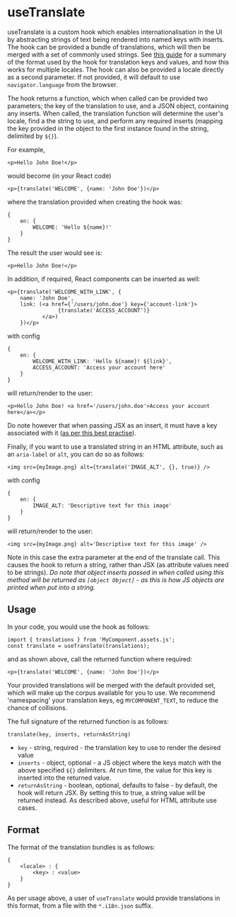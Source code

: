 # useTranslate

useTranslate is a custom hook which enables internationalisation in the UI by
abstracting strings of text being rendered into named keys with inserts. The
hook can be provided a bundle of translations, which will then be merged with
a set of commonly used strings. See [this guide](#format) for a summary of the format
used by the hook for translation keys and values, and how this works for
multiple locales. The hook can also be provided a locale directly as a second
parameter. If not provided, it will default to use `navigator.language` from
the browser.

The hook returns a function, which when called can be provided two parameters;
the key of the translation to use, and a JSON object, containing any inserts.
When called, the translation function will determine the user's locale, find
a the string to use, and perform any required inserts (mapping the key provided
in the object to the first instance found in the string, delimited by `${}`).

For example,

`<p>Hello John Doe!</p>`

would become (in your React code)

`<p>{translate('WELCOME', {name: 'John Doe'})</p>`

where the translation provided when creating the hook was:

```
{
    en: {
        WELCOME: 'Hello ${name}!'
    }
}
```

The result the user would see is:

`<p>Hello John Doe!</p>`

In addition, if required, React components can be inserted as well:

```
<p>{translate('WELCOME_WITH_LINK', {
    name: 'John Doe',
    link: (<a href={'/users/john.doe'} key={'account-link'}>
                {translate('ACCESS_ACCOUNT')}
           </a>)
    })</p>

```
with config

```
{
    en: {
        WELCOME_WITH_LINK: 'Hello ${name}! ${link}',
        ACCESS_ACCOUNT: 'Access your account here'
    }
}
```

will return/render to the user:

`<p>Hello John Doe! <a href='/users/john.doe'>Access your account here</a></p>`

Do note however that when passing JSX as an insert, it must have a key
associated with it ([as per this best practise](https://reactjs.org/docs/lists-and-keys.html#keys)).

Finally, if you want to use a translated string in an HTML attribute, such as
an `aria-label` or `alt`, you can do so as follows:

```
<img src={myImage.png} alt={translate('IMAGE_ALT', {}, true)} />

```
with config

```
{
    en: {
        IMAGE_ALT: 'Descriptive text for this image'
    }
}
```

will return/render to the user:

`<img src={myImage.png} alt='Descriptive text for this image' />`

Note in this case the extra parameter at the end of the translate call. This
causes the hook to return a string, rather than JSX (as attribute values need
to be strings). _Do note that object inserts passed in when called using this
method will be returned as `[object Object]` - as this is how JS objects are
printed when put into a string._

## Usage

In your code, you would use the hook as follows:

```
import { translations } from 'MyComponent.assets.js';
const translate = useTranslate(translations);
```

and as shown above, call the returned function where required:

```
<p>{translate('WELCOME', {name: 'John Doe'})</p>
```

Your provided translations will be merged with the default provided set, which
will make up the corpus available for you to use. We recommend 'namespacing'
your translation keys, eg `MYCOMPONENT_TEXT`, to reduce the chance of
collisions.

The full signature of the returned function is as follows:

`translate(key, inserts, returnAsString)`

- `key` - string, required - the translation key to use to render the desired
value
- `inserts` - object, optional - a JS object where the keys match with the
above specified `${}` delimiters. At run time, the value for this key is
inserted into the returned value.
- `returnAsString` - boolean, optional, defaults to false - by default, the
hook will return JSX. By setting this to true, a string value will be returned
instead. As described above, useful for HTML attribute use cases.

## Format

The format of the translation bundles is as follows:

```
{
    <locale> : {
        <key> : <value>
    }
}
```

As per usage above, a user of `useTranslate` would provide translations in this
format, from a file with the `*.i18n.json` suffix.
